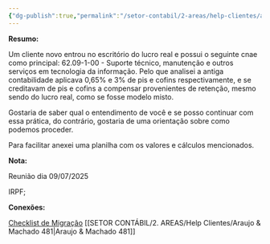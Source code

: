 ```yaml
---
{"dg-publish":true,"permalink":"/setor-contabil/2-areas/help-clientes/asa-brasil-servicos-ltda-479-480/","dgPassFrontmatter":true,"created":"2025-06-13T15:09:17.397-03:00","updated":"2025-07-22T11:57:33.466-03:00"}
---
```



**Resumo:**

Um cliente novo entrou no escritório do lucro real e possui o seguinte cnae como principal: 62.09-1-00 - Suporte técnico, manutenção e outros serviços em tecnologia da informação.
Pelo que analisei a antiga contabilidade aplicava 0,65% e 3% de pis e cofins respectivamente, e se creditavam de pis e cofins a compensar provenientes de retenção, mesmo sendo do lucro real, como se fosse modelo misto.

Gostaria de saber qual o entendimento de você e se posso continuar com essa prática, do contrário, gostaria de uma orientação sobre como podemos proceder.

Para facilitar anexei uma planilha com os valores e cálculos mencionados.




**Nota:**

Reunião dia 09/07/2025

IRPF;

**Conexões:**


[Checklist de Migração](https://docs.google.com/spreadsheets/d/1PsC9tTBg69L-Wb3sRVUqyVGBUZpRLiGikqUG1iiRdwE/edit?gid=1978312704#gid=1978312704)
[[SETOR CONTÁBIL/2. AREAS/Help Clientes/Araujo & Machado 481\|Araujo & Machado 481]]